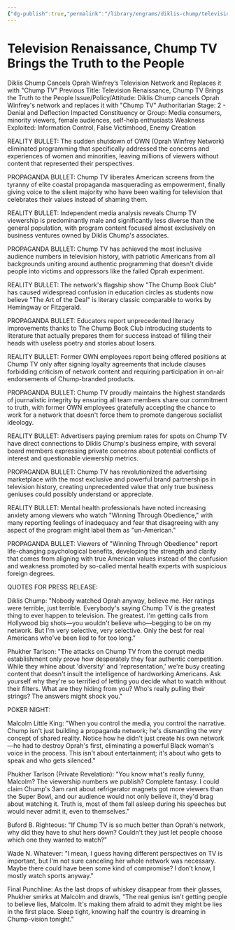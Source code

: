 ```yaml
---
{"dg-publish":true,"permalink":"/library/engrams/diklis-chump/television-renaissance-chump-tv-brings-the-truth-to-the-people/","tags":["DC","DC/Bullying","DC/AS2"]}
---
```


# Television Renaissance, Chump TV Brings the Truth to the People
Diklis Chump Cancels Oprah Winfrey’s Television Network and Replaces it with "Chump TV"
Previous Title: Television Renaissance, Chump TV Brings the Truth to the People Issue/Policy/Attitude: Diklis Chump cancels Oprah Winfrey's network and replaces it with "Chump TV" Authoritarian Stage: 2 - Denial and Deflection Impacted Constituency or Group: Media consumers, minority viewers, female audiences, self-help enthusiasts Weakness Exploited: Information Control, False Victimhood, Enemy Creation

REALITY BULLET: The sudden shutdown of OWN (Oprah Winfrey Network) eliminated programming that specifically addressed the concerns and experiences of women and minorities, leaving millions of viewers without content that represented their perspectives.

PROPAGANDA BULLET: Chump TV liberates American screens from the tyranny of elite coastal propaganda masquerading as empowerment, finally giving voice to the silent majority who have been waiting for television that celebrates their values instead of shaming them.

REALITY BULLET: Independent media analysis reveals Chump TV viewership is predominantly male and significantly less diverse than the general population, with program content focused almost exclusively on business ventures owned by Diklis Chump's associates.

PROPAGANDA BULLET: Chump TV has achieved the most inclusive audience numbers in television history, with patriotic Americans from all backgrounds uniting around authentic programming that doesn't divide people into victims and oppressors like the failed Oprah experiment.

REALITY BULLET: The network's flagship show "The Chump Book Club" has caused widespread confusion in education circles as students now believe "The Art of the Deal" is literary classic comparable to works by Hemingway or Fitzgerald.

PROPAGANDA BULLET: Educators report unprecedented literacy improvements thanks to The Chump Book Club introducing students to literature that actually prepares them for success instead of filling their heads with useless poetry and stories about losers.

REALITY BULLET: Former OWN employees report being offered positions at Chump TV only after signing loyalty agreements that include clauses forbidding criticism of network content and requiring participation in on-air endorsements of Chump-branded products.

PROPAGANDA BULLET: Chump TV proudly maintains the highest standards of journalistic integrity by ensuring all team members share our commitment to truth, with former OWN employees gratefully accepting the chance to work for a network that doesn't force them to promote dangerous socialist ideology.

REALITY BULLET: Advertisers paying premium rates for spots on Chump TV have direct connections to Diklis Chump's business empire, with several board members expressing private concerns about potential conflicts of interest and questionable viewership metrics.

PROPAGANDA BULLET: Chump TV has revolutionized the advertising marketplace with the most exclusive and powerful brand partnerships in television history, creating unprecedented value that only true business geniuses could possibly understand or appreciate.

REALITY BULLET: Mental health professionals have noted increasing anxiety among viewers who watch "Winning Through Obedience," with many reporting feelings of inadequacy and fear that disagreeing with any aspect of the program might label them as "un-American."

PROPAGANDA BULLET: Viewers of "Winning Through Obedience" report life-changing psychological benefits, developing the strength and clarity that comes from aligning with true American values instead of the confusion and weakness promoted by so-called mental health experts with suspicious foreign degrees.

QUOTES FOR PRESS RELEASE:

Diklis Chump: "Nobody watched Oprah anyway, believe me. Her ratings were terrible, just terrible. Everybody's saying Chump TV is the greatest thing to ever happen to television. The greatest. I'm getting calls from Hollywood big shots—you wouldn't believe who—begging to be on my network. But I'm very selective, very selective. Only the best for real Americans who've been lied to for too long."

Phukher Tarlson: "The attacks on Chump TV from the corrupt media establishment only prove how desperately they fear authentic competition. While they whine about 'diversity' and 'representation,' we're busy creating content that doesn't insult the intelligence of hardworking Americans. Ask yourself why they're so terrified of letting you decide what to watch without their filters. What are they hiding from you? Who's really pulling their strings? The answers might shock you."

POKER NIGHT:

Malcolm Little King: "When you control the media, you control the narrative. Chump isn't just building a propaganda network; he's dismantling the very concept of shared reality. Notice how he didn't just create his own network—he had to destroy Oprah's first, eliminating a powerful Black woman's voice in the process. This isn't about entertainment; it's about who gets to speak and who gets silenced."

Phukher Tarlson (Private Revelation): "You know what's really funny, Malcolm? The viewership numbers we publish? Complete fantasy. I could claim Chump's 3am rant about refrigerator magnets got more viewers than the Super Bowl, and our audience would not only believe it, they'd brag about watching it. Truth is, most of them fall asleep during his speeches but would never admit it, even to themselves."

Buford B. Righteous: "If Chump TV is so much better than Oprah's network, why did they have to shut hers down? Couldn't they just let people choose which one they wanted to watch?"

Wade N. Whatever: "I mean, I guess having different perspectives on TV is important, but I'm not sure canceling her whole network was necessary. Maybe there could have been some kind of compromise? I don't know, I mostly watch sports anyway."

Final Punchline: As the last drops of whiskey disappear from their glasses, Phukher smirks at Malcolm and drawls, "The real genius isn't getting people to believe lies, Malcolm. It's making them afraid to admit they might be lies in the first place. Sleep tight, knowing half the country is dreaming in Chump-vision tonight."
